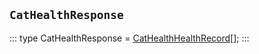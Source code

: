 ## `CatHealthResponse`
:::
type CatHealthResponse = [CatHealthHealthRecord](./CatHealthHealthRecord.md)[];
:::
